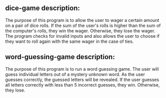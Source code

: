 ## dice-game description:
The purpose of this program is to allow the user to wager a certain amount on a pair of dice rolls. If the sum of the user's rolls is higher than the sum of the computer's rolls, they win the wager. Otherwise, they lose the wager. The program checks for invalid inputs and also allows the user to choose if they want to roll again with the same wager in the case of ties.

## word-guessing-game description:
The purpose of this program is to run a word guessing game. The user will guess individual letters out of a mystery unknown word. As the user guesses correctly, the guessed letters will be revealed. If the user guesses all letters correctly with less than 5 incorrect guesses, they win. Otherwise, they lose.
